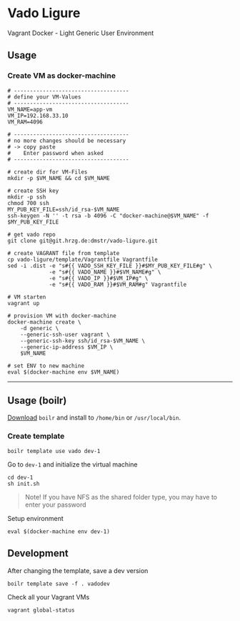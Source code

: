 # Vado Ligure

Vagrant Docker - Light Generic User Environment

## Usage

### Create VM as docker-machine

```
# ------------------------------------
# define your VM-Values
# ------------------------------------
VM_NAME=app-vm
VM_IP=192.168.33.10
VM_RAM=4096

# ------------------------------------
# no more changes should be necessary
# -> copy paste
#    Enter password when asked
# ------------------------------------

# create dir for VM-Files
mkdir -p $VM_NAME && cd $VM_NAME

# create SSH key
mkdir -p ssh
chmod 700 ssh
MY_PUB_KEY_FILE=ssh/id_rsa-$VM_NAME
ssh-keygen -N '' -t rsa -b 4096 -C "docker-machine@$VM_NAME" -f $MY_PUB_KEY_FILE

# get vado repo
git clone git@git.hrzg.de:dmstr/vado-ligure.git

# create VAGRANT file from template
cp vado-ligure/template/Vagrantfile Vagrantfile
sed -i .dist -e "s#{{ VADO_SSH_KEY_FILE }}#$MY_PUB_KEY_FILE#g" \
             -e "s#{{ VADO_NAME }}#$VM_NAME#g" \
             -e "s#{{ VADO_IP }}#$VM_IP#g" \
             -e "s#{{ VADO_RAM }}#$VM_RAM#g" Vagrantfile

# VM starten
vagrant up

# provision VM with docker-machine
docker-machine create \
    -d generic \
    --generic-ssh-user vagrant \
    --generic-ssh-key ssh/id_rsa-$VM_NAME \
    --generic-ip-address $VM_IP \
    $VM_NAME

# set ENV to new machine
eval $(docker-machine env $VM_NAME)
```

---

## Usage (boilr)

[Download](https://github.com/tmrts/boilr/releases) `boilr` and install to `/home/bin` or `/usr/local/bin`.

### Create template

    boilr template use vado dev-1

Go to `dev-1` and initialize the virtual machine

    cd dev-1
    sh init.sh

> Note! If you have NFS as the shared folder type, you may have to enter your password 

Setup environment

    eval $(docker-machine env dev-1)

## Development

After changing the template, save a dev version

    boilr template save -f . vadodev

Check all your Vagrant VMs

    vagrant global-status